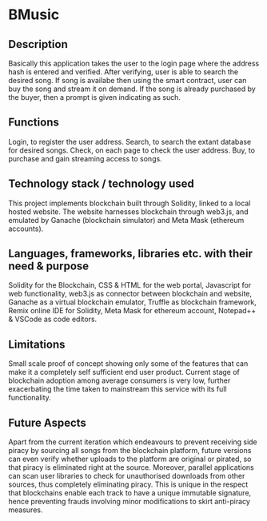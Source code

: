 # BMusic

## Description
Basically this application takes the user to the login page where the address hash is entered and verified. After verifying, user is able to search the desired song. If song is availabe then using the smart contract, user can buy the song and stream it on demand.
If the song is already purchased by the buyer, then a prompt is given indicating as such.

## Functions
Login, to register the user address. Search, to search the extant database for desired songs. Check, on each page to check the user address. Buy, to purchase and gain streaming access to songs.

## Technology stack / technology used
This project implements blockchain built through Solidity, linked to a local hosted website. The website harnesses blockchain through web3.js, and emulated by Ganache (blockchain simulator) and Meta Mask (ethereum accounts).

## Languages, frameworks, libraries etc. with their need & purpose
Solidity for the Blockchain, CSS & HTML for the web portal, Javascript for web functionality, web3.js as connector between blockchain and website, Ganache as a virtual blockchain emulator, Truffle as blockchain framework, Remix online IDE for Solidity, Meta Mask for ethereum account, Notepad++ & VSCode as code editors.

## Limitations
Small scale proof of concept showing only some of the features that can make it a completely self sufficient end user product. Current stage of blockchain adoption among average consumers is very low, further exacerbating the time taken to mainstream this service with its full functionality.

## Future Aspects
Apart from the current iteration which endeavours to prevent receiving side piracy by sourcing all songs from the blockchain platform, future versions can even verify whether uploads to the platform are original or pirated, so that piracy is eliminated right at the source.
Moreover, parallel applications can scan user libraries to check for unauthorised downloads from other sources, thus completely eliminating piracy. This is unique in the respect that blockchains enable each track to have a unique immutable signature, hence preventing frauds involving minor modifications to skirt anti-piracy measures. 
